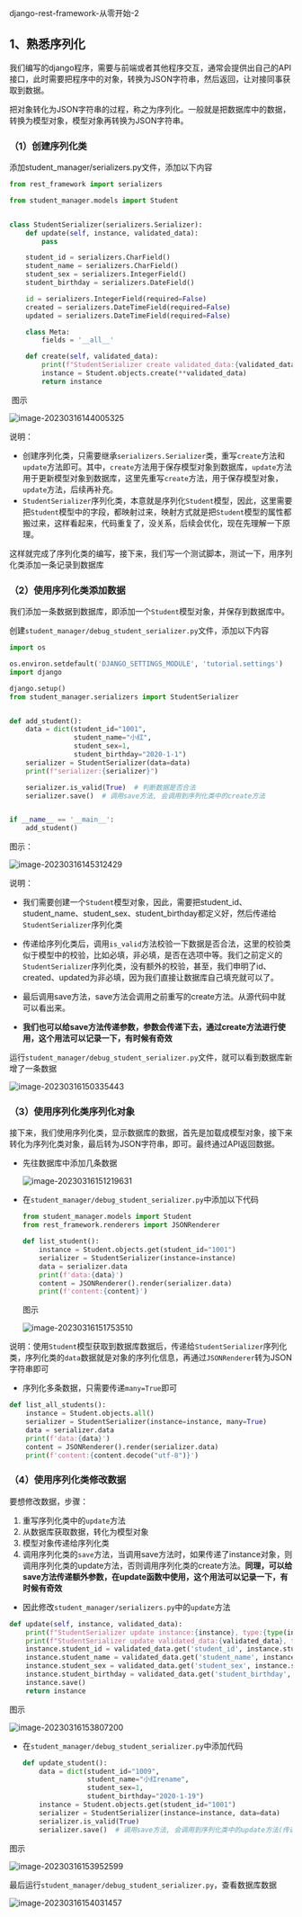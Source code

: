 django-rest-framework-从零开始-2

## 1、熟悉序列化

我们编写的django程序，需要与前端或者其他程序交互，通常会提供出自己的API接口，此时需要把程序中的对象，转换为JSON字符串，然后返回，让对接同事获取到数据。

把对象转化为JSON字符串的过程，称之为序列化。一般就是把数据库中的数据，转换为模型对象，模型对象再转换为JSON字符串。

### （1）创建序列化类

添加student_manager/serializers.py文件，添加以下内容

```python
from rest_framework import serializers

from student_manager.models import Student


class StudentSerializer(serializers.Serializer):
    def update(self, instance, validated_data):
        pass

    student_id = serializers.CharField()
    student_name = serializers.CharField()
    student_sex = serializers.IntegerField()
    student_birthday = serializers.DateField()

    id = serializers.IntegerField(required=False)
    created = serializers.DateTimeField(required=False)
    updated = serializers.DateTimeField(required=False)

    class Meta:
        fields = '__all__'

    def create(self, validated_data):
        print(f"StudentSerializer create validated_data:{validated_data}, type:{type(validated_data)}")
        instance = Student.objects.create(**validated_data)
        return instance
```

​	图示

![image-20230316144005325](C:\Users\dell\AppData\Roaming\Typora\typora-user-images\image-20230316144005325.png)

说明：

- 创建序列化类，只需要继承`serializers.Serializer`类，重写`create`方法和`update`方法即可。其中，`create`方法用于保存模型对象到数据库，`update`方法用于更新模型对象到数据库，这里先重写`create`方法，用于保存模型对象，`update`方法，后续再补充。
- `StudentSerializer`序列化类，本意就是序列化`Student`模型，因此，这里需要把`Student`模型中的字段，都映射过来，映射方式就是把`Student`模型的属性都搬过来，这样看起来，代码重复了，没关系，后续会优化，现在先理解一下原理。

这样就完成了序列化类的编写，接下来，我们写一个测试脚本，测试一下，用序列化类添加一条记录到数据库

### （2）使用序列化类添加数据

我们添加一条数据到数据库，即添加一个`Student`模型对象，并保存到数据库中。

创建`student_manager/debug_student_serializer.py`文件，添加以下内容

```python
import os

os.environ.setdefault('DJANGO_SETTINGS_MODULE', 'tutorial.settings')
import django

django.setup()
from student_manager.serializers import StudentSerializer


def add_student():
    data = dict(student_id="1001",
                student_name="小红",
                student_sex=1,
                student_birthday="2020-1-1")
    serializer = StudentSerializer(data=data)
    print(f"serializer:{serializer}")

    serializer.is_valid(True)  # 判断数据是否合法
    serializer.save()  # 调用save方法, 会调用到序列化类中的create方法


if __name__ == '__main__':
    add_student()
```

图示：

![image-20230316145312429](C:\Users\dell\AppData\Roaming\Typora\typora-user-images\image-20230316145312429.png)

说明：

- 我们需要创建一个`Student`模型对象，因此，需要把student_id、student_name、student_sex、student_birthday都定义好，然后传递给`StudentSerializer`序列化类

- 传递给序列化类后，调用`is_valid`方法校验一下数据是否合法，这里的校验类似于模型中的校验，比如必填，非必填，是否在选项中等。我们之前定义的`StudentSerializer`序列化类，没有额外的校验，甚至，我们申明了id、created、updated为非必填，因为我们直接让数据库自己填充就可以了。
- 最后调用save方法，save方法会调用之前重写的create方法。从源代码中就可以看出来。
- **我们也可以给save方法传递参数，参数会传递下去，通过create方法进行使用，这个用法可以记录一下，有时候有奇效**

运行`student_manager/debug_student_serializer.py`文件，就可以看到数据库新增了一条数据

![image-20230316150335443](C:\Users\dell\AppData\Roaming\Typora\typora-user-images\image-20230316150335443.png)

### （3）使用序列化类序列化对象

接下来，我们使用序列化类，显示数据库的数据，首先是加载成模型对象，接下来转化为序列化类对象，最后转为JSON字符串，即可。最终通过API返回数据。

- 先往数据库中添加几条数据

  ![image-20230316151219631](C:\Users\dell\AppData\Roaming\Typora\typora-user-images\image-20230316151219631.png)

- 在`student_manager/debug_student_serializer.py`中添加以下代码

  ```python
  from student_manager.models import Student
  from rest_framework.renderers import JSONRenderer
  ```

  ```python
  def list_student():
      instance = Student.objects.get(student_id="1001")
      serializer = StudentSerializer(instance=instance)
      data = serializer.data
      print(f'data:{data}')
      content = JSONRenderer().render(serializer.data)
      print(f'content:{content}')
  ```

  图示
  
  ![image-20230316151753510](C:\Users\dell\AppData\Roaming\Typora\typora-user-images\image-20230316151753510.png)

说明：使用`Student`模型获取到数据库数据后，传递给`StudentSerializer`序列化类，序列化类的`data`数据就是对象的序列化信息，再通过`JSONRenderer`转为JSON字符串即可

- 序列化多条数据，只需要传递`many=True`即可

```python
def list_all_students():
    instance = Student.objects.all()
    serializer = StudentSerializer(instance=instance, many=True)
    data = serializer.data
    print(f'data:{data}')
    content = JSONRenderer().render(serializer.data)
    print(f'content:{content.decode("utf-8")}')
```

### （4）使用序列化类修改数据

要想修改数据，步骤：

1. 重写序列化类中的`update`方法
2. 从数据库获取数据，转化为模型对象
3. 模型对象传递给序列化类
4. 调用序列化类的`save`方法，当调用save方法时，如果传递了instance对象，则调用序列化类的update方法，否则调用序列化类的create方法。**同理，可以给save方法传递额外参数，在update函数中使用，这个用法可以记录一下，有时候有奇效**

- 因此修改`student_manager/serializers.py`中的`update`方法

```python
def update(self, instance, validated_data):
    print(f"StudentSerializer update instance:{instance}, type:{type(instance)}")
    print(f"StudentSerializer update validated_data:{validated_data}, type:{type(validated_data)}")
    instance.student_id = validated_data.get('student_id', instance.student_id)
    instance.student_name = validated_data.get('student_name', instance.student_name)
    instance.student_sex = validated_data.get('student_sex', instance.student_sex)
    instance.student_birthday = validated_data.get('student_birthday', instance.student_birthday)
    instance.save()
    return instance
```

图示

![image-20230316153807200](C:\Users\dell\AppData\Roaming\Typora\typora-user-images\image-20230316153807200.png)

- 在`student_manager/debug_student_serializer.py`中添加代码

  ```python
  def update_student():
      data = dict(student_id="1009",
                  student_name="小红rename",
                  student_sex=1,
                  student_birthday="2020-1-19")
      instance = Student.objects.get(student_id="1001")
      serializer = StudentSerializer(instance=instance, data=data)
      serializer.is_valid(True)
      serializer.save()  # 调用save方法, 会调用到序列化类中的update方法(传递instance参数时)
  ```

图示

![image-20230316153952599](C:\Users\dell\AppData\Roaming\Typora\typora-user-images\image-20230316153952599.png)

最后运行`student_manager/debug_student_serializer.py`，查看数据库数据

![image-20230316154031457](C:\Users\dell\AppData\Roaming\Typora\typora-user-images\image-20230316154031457.png)